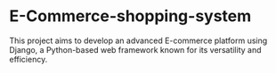 # E-Commerce-shopping-system
This project aims to develop an advanced E-commerce platform using Django, a Python-based web framework known for its versatility and efficiency.
